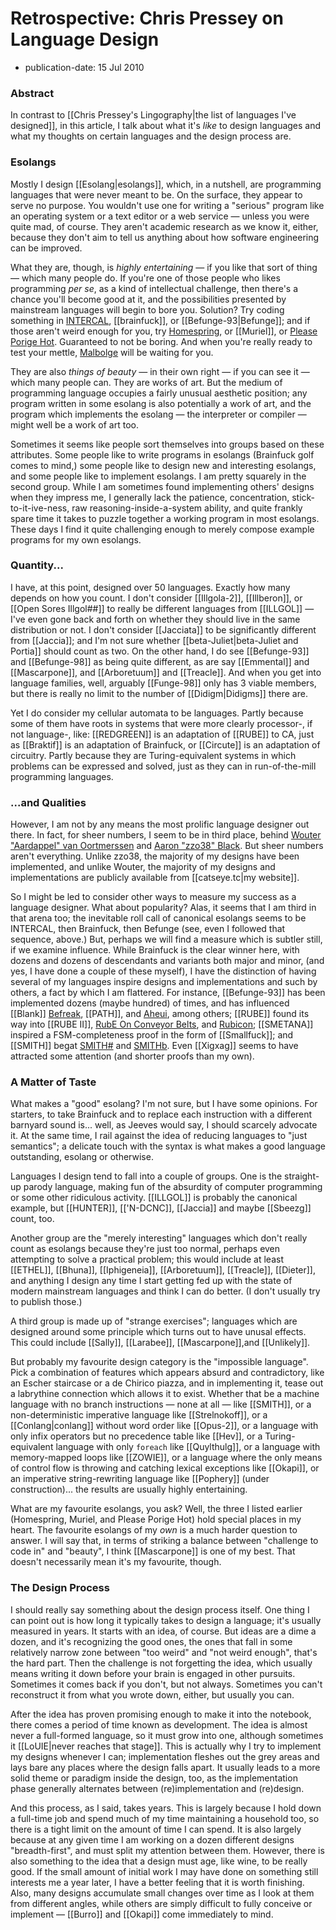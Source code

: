 Retrospective: Chris Pressey on Language Design
===============================================

*   publication-date: 15 Jul 2010

### Abstract

In contrast to [[Chris Pressey's Lingography|the list of languages I've designed]],
in this article, I talk about what it's *like* to design languages
and what my thoughts on certain languages and the design process are.

### Esolangs

Mostly I design [[Esolang|esolangs]], which, in a nutshell,
are programming languages that were never meant to be. On the surface,
they appear to serve no purpose. You wouldn't use one for writing a
"serious" program like an operating system or a text editor or a web
service — unless you were quite mad, of course. They aren't academic
research as we know it, either, because they don't aim to tell us
anything about how software engineering can be improved.

What they are, though, is *highly entertaining* — if you like that sort
of thing — which many people do. If you're one of those people who likes
programming *per se*, as a kind of intellectual challenge, then there's
a chance you'll become good at it, and the possibilities presented by
mainstream languages will begin to bore you. Solution? Try coding
something in [INTERCAL](http://esolangs.org/wiki/INTERCAL),
[[brainfuck]], or [[Befunge-93|Befunge]]; and if those aren't weird
enough for you, try [Homespring](http://esolangs.org/wiki/Homespring),
or [[Muriel]], or [Please Porige
Hot](http://esolangs.org/wiki/Please_Porige_Hot). Guaranteed to not be
boring. And when you're really ready to test your mettle,
[Malbolge](http://esolangs.org/wiki/Malbolge) will be waiting for you.

They are also *things of beauty* — in their own right — if you can see
it — which many people can. They are works of art. But the medium of
programming language occupies a fairly unusual aesthetic position; any
program written in some esolang is also potentially a work of art, and
the program which implements the esolang — the interpreter or compiler —
might well be a work of art too.

Sometimes it seems like people sort themselves into groups based on
these attributes. Some people like to write programs in esolangs
(Brainfuck golf comes to mind,) some people like to design new and
interesting esolangs, and some people like to implement esolangs. I am
pretty squarely in the second group. While I am sometimes found
implementing others' designs when they impress me, I generally lack the
patience, concentration, stick-to-it-ive-ness, raw
reasoning-inside-a-system ability, and quite frankly spare time it takes
to puzzle together a working program in most esolangs. These days I find
it quite challenging enough to merely compose example programs for my
own esolangs.

### Quantity...

I have, at this point, designed over 50 languages. Exactly how many
depends on how you count. I don't consider [[Illgola-2]], [[Illberon]], or
[[Open Sores Illgol##]] to really be different languages from
[[ILLGOL]] — I've even gone back and forth on
whether they should live in the same distribution or not. I don't consider
[[Jacciata]] to be significantly different from
[[Jaccia]]; and I'm not sure whether
[[beta-Juliet|beta-Juliet and Portia]] should count as two.
On the other hand, I do see
[[Befunge-93]] and
[[Befunge-98]] as being quite different, as are
say [[Emmental]] and
[[Mascarpone]], and
[[Arboretuum]] and
[[Treacle]]. And when you get into language
families, well, arguably [[Funge-98]] only has 3
viable members, but there is really no limit to the number of
[[Didigm|Didigms]] there are.

Yet I do consider my cellular automata to be languages. Partly because
some of them have roots in systems that were more clearly processor-, if
not language-, like: [[REDGREEN]] is an
adaptation of [[RUBE]] to CA, just as
[[Braktif]] is an adaptation of Brainfuck, or
[[Circute]] is an adaptation of circuitry.
Partly because they are Turing-equivalent systems in which problems can
be expressed and solved, just as they can in run-of-the-mill programming
languages.

### ...and Qualities

However, I am not by any means the most prolific language designer out
there. In fact, for sheer numbers, I seem to be in third place, behind
[Wouter "Aardappel" van Oortmerssen](http://strlen.com/) and [Aaron
"zzo38" Black](http://zzo38computer.cjb.net/). But sheer numbers aren't
everything. Unlike zzo38, the majority of my designs have been
implemented, and unlike Wouter, the majority of my designs and
implementations are publicly available from [[catseye.tc|my website]].

So I might be led to consider other ways to measure my success as a
language designer. What about popularity? Alas, it seems that I am third
in that arena too; the inevitable roll call of canonical esolangs seems
to be INTERCAL, then Brainfuck, then Befunge (see, even I followed that
sequence, above.) But, perhaps we will find a measure which is subtler
still, if we examine influence. While Brainfuck is the clear winner
here, with dozens and dozens of descendants and variants both major and
minor, (and yes, I have done a couple of these myself), I have the
distinction of having several of my languages inspire designs and
implementations and such by others, a fact by which I am flattered. For
instance, [[Befunge-93]] has been implemented
dozens (maybe hundred) of times, and has influenced
[[Blank]]
[Befreak](http://esolangs.org/wiki/Befreak),
[[PATH]], and
[Aheui](http://esolangs.org/wiki/Aheui), among others;
[[RUBE]] found its way into [[RUBE II]], [RubE On Conveyor
Belts](http://esolangs.org/wiki/RubE_On_Conveyor_Belts), and
[Rubicon](http://kevan.org/rubicon/);
[[SMETANA]] inspired a FSM-completeness proof in
the form of [[Smallfuck]]; and
[[SMITH]] begat
[SMITH\#](http://esolangs.org/wiki/SMITH_sharp) and
[SMITHb](http://esolangs.org/wiki/SMITHb). Even
[[Xigxag]] seems to have attracted some attention
(and shorter proofs than my own).

### A Matter of Taste

What makes a "good" esolang? I'm not sure, but I have some opinions. For
starters, to take Brainfuck and to replace each instruction with a
different barnyard sound is... well, as Jeeves would say, I should
scarcely advocate it. At the same time, I rail against the idea of
reducing languages to "just semantics"; a delicate touch with the syntax
is what makes a good language outstanding, esolang or otherwise.

Languages I design tend to fall into a couple of groups. One is the
straight-up parody language, making fun of the absurdity of computer
programming or some other ridiculous activity.
[[ILLGOL]] is probably the canonical example, but
[[HUNTER]], [['N-DCNC]],
[[Jaccia]] and maybe
[[Sbeezg]] count, too.

Another group are the "merely interesting" languages which don't really
count as esolangs because they're just too normal, perhaps even
attempting to solve a practical problem; this would include at least
[[ETHEL]], [[Bhuna]], [[Iphigeneia]], [[Arboretuum]], [[Treacle]],
[[Dieter]], and anything I design any time I
start getting fed up with the state of modern mainstream languages and
think I can do better. (I don't usually try to publish those.)

A third group is made up of "strange exercises"; languages which are
designed around some principle which turns out to have unusal effects.
This could include [[Sally]], [[Larabee]], [[Mascarpone]],and
[[Unlikely]].

But probably my favourite design category is the "impossible language".
Pick a combination of features which appears absurd and contradictory,
like an Escher staircase or a de Chirico piazza, and in implementing it,
tease out a labrythine connection which allows it to exist. Whether that
be a machine language with no branch instructions — none at all — like
[[SMITH]], or a non-deterministic imperative
language like [[Strelnokoff]], or a [[Conlang|conlang]]
without word order like [[Opus-2]], or a language
with only infix operators but no precedence table like
[[Hev]], or a Turing-equivalent language with only
`foreach` like [[Quylthulg]], or a language
with memory-mapped loops like [[ZOWIE]], or a
language where the only means of control flow is throwing and catching
lexical exceptions like [[Okapi]], or an
imperative string-rewriting language like [[Pophery]] (under
construction)... the results are usually highly entertaining.

What are my favourite esolangs, you ask? Well, the three I listed
earlier (Homespring, Muriel, and Please Porige Hot) hold special places
in my heart. The favourite esolangs of my *own* is a much harder
question to answer. I will say that, in terms of striking a balance
between "challenge to code in" and "beauty", I think
[[Mascarpone]] is one of my best. That
doesn't necessarily mean it's my favourite, though.

### The Design Process

I should really say something about the design process itself. One thing
I can point out is how long it typically takes to design a language;
it's usually measured in years. It starts with an idea, of course. But
ideas are a dime a dozen, and it's recognizing the good ones, the ones
that fall in some relatively narrow zone between "too weird" and "not
weird enough", that's the hard part. Then the challenge is not
forgetting the idea, which usually means writing it down before your
brain is engaged in other pursuits. Sometimes it comes back if you
don't, but not always. Sometimes you can't reconstruct it from what you
wrote down, either, but usually you can.

After the idea has proven promising enough to make it into the notebook,
there comes a period of time known as development. The idea is almost
never a full-formed language, so it must grow into one, although
sometimes it [[LoUIE|never reaches that stage]]. This is actually
why I try to implement my designs whenever I can; implementation fleshes
out the grey areas and lays bare any places where the design falls
apart. It usually leads to a more solid theme or paradigm inside the
design, too, as the implementation phase generally alternates between
(re)implementation and (re)design.

And this process, as I said, takes years. This is largely because I hold
down a full-time job and spend much of my time maintaining a household
too, so there is a tight limit on the amount of time I can spend. It is
also largely because at any given time I am working on a dozen different
designs "breadth-first", and must split my attention between them.
However, there is also something to the idea that a design must age,
like wine, to be really good. If the small amount of initial work I may
have done on something still interests me a year later, I have a better
feeling that it is worth finishing. Also, many designs accumulate small
changes over time as I look at them from different angles, while others
are simply difficult to fully conceive or implement —
[[Burro]] and [[Okapi]] come immediately to mind.
